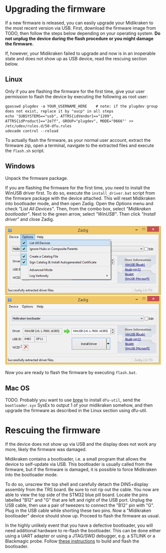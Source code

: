 Upgrading the firmware
======================

If a new firmware is released, you can easily upgrade your Midikraken to the most recent version
via USB. First, download the firmware image from TODO, then follow the steps below depending on
your operating system. **Do not unplug the device during the flash procedure or you might damage
the firmware.**

If, however, your Midikraken failed to upgrade and now is in an inoperable state and does not show up
as USB device, read the rescuing section below.

## Linux

Only if you are flashing the firmware for the first time, give your user permission to flash the device
by executing the following as root user:

```
gpasswd plugdev -a YOUR_USERNAME_HERE    # note: if the plugdev group does not exist, replace it by "uucp" in all steps
echo 'SUBSYSTEMS=="usb", ATTRS{idVendor}=="1209", ATTRS{idProduct}=="2e7f", GROUP="plugdev", MODE="0666"' >> /etc/udev/rules.d/50-dfu.rules
udevadm control --reload
```

To actually flash the firmware, as your normal user account, extract the firmware zip, open a
terminal, navigate to the extracted files and execute the `flash.sh` script.

## Windows

Unpack the firmware package.

If you are flashing the firmware for the first time, you need to install the WinUSB driver first.
To do so, execute the `install_driver.bat` script from the firmware package with the device attached.
This will reset Midikraken into bootloader mode, and then open Zadig. Open the *Options* menu and check
*"List All Devices"*. Then, from the combo box, select *"Midikraken bootloader"*. Next to the green arrow,
select *"WinUSB"*. Then click *"Install driver"* and close Zadig.

![Select List All Devices](zadig1.png)
![Install Driver](zadig2.png)

Now you are ready to flash the firmware by executing `flash.bat`.

## Mac OS

TODO. Probably you want to use [brew](https://brew.sh/) to install `dfu-util`, send the `bootloader.syx`
SysEx to output 1 of your midikraken somehow, and then upgrade the firmware as described in the Linux
section using dfu-util.

Rescuing the firmware
=====================

If the device does not show up via USB and the display does not work any more, likely the firmware
was damaged.

Midikraken contains a bootloader, i.e. a small program that allows the device to self-update via USB.
This bootloader is usually called from the firmware, but if the firmware is damaged, it is possible
to force Midikraken into the bootloader mode.

To do so, unscrew the top shell and carefully detach the DIN5+display assembly from the TRS board.
Be sure to not rip out the cable. You now are able to view the top side of the STM32 blue pill board.
Locate the pins labelled "B12" and "G" that are left and right of the USB port. Unplug the USB cable,
then use a pair of tweezers to connect the "B12" pin with "G". Plug in the USB cable while shorting
these two pins. Now a "Midikraken bootloader" device should show up. Proceed to flash the firmware
as usual.

In the highly unlikely event that you have a defective bootloader, you will need additional hardware
to re-flash the bootloader. This can be done either using a UART adapter or using a JTAG/SWD debugger,
e.g. a STLINK or a Blackmagic probe. Follow [these instructions](../../firmware/sboot/README.md) to build
and flash the bootloader.
